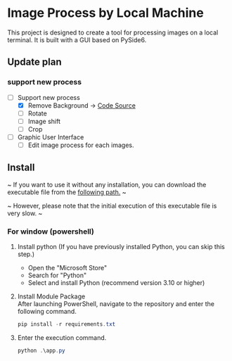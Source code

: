 # Image Process by Local Machine

This project is designed to create a tool for processing images on a local terminal. It is built with a GUI based on PySide6.

## Update plan

### support new process

- [ ] Support new process
  - [X] Remove Background -> [Code Source](https://github.com/danielgatis/rembg)
  - [ ] Rotate
  - [ ] Image shift
  - [ ] Crop

- [ ] Graphic User Interface
  - [ ] Edit image process for each images.

## Install

~ If you want to use it without any installation, you can download the executable file from the [following path.](./) ~

~ However, please note that the initial execution of this executable file is very slow. ~

### For window (powershell)

1. Install python (If you have previously installed Python, you can skip this step.)

    - Open the "Microsoft Store"
    - Search for "Python"
    - Select and install Python (recommend version 3.10 or higher)

2. Install Module Package  
    After launching PowerShell, navigate to the repository and enter the following command.

    ``` powershell
    pip install -r requirements.txt
    ```

3. Enter the execution command.

    ``` powershell
    python .\app.py
    ```
